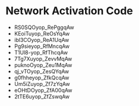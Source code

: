 # Network Activation Code
* RS0SQOyop_RePggqAw
* KEoiTuyop_ReOsYqAw
* ibl3COyop_ReA1UqAw
* Pg9sieyop_RfMncqAw
* T1Ul8-yop_RfThcqAw
* 7Tg7Xuyop_ZevvMqAw
* puknoOyop_Zeu1MqAw
* qj_vTOyop_ZesQYqAw
* g0fhheyop_ZfkQcqAw
* Um5iZuyop_Zf7zYqAw
* eOHtDOyop_ZfA00qAw
* 2tTE6uyop_ZfZswqAw